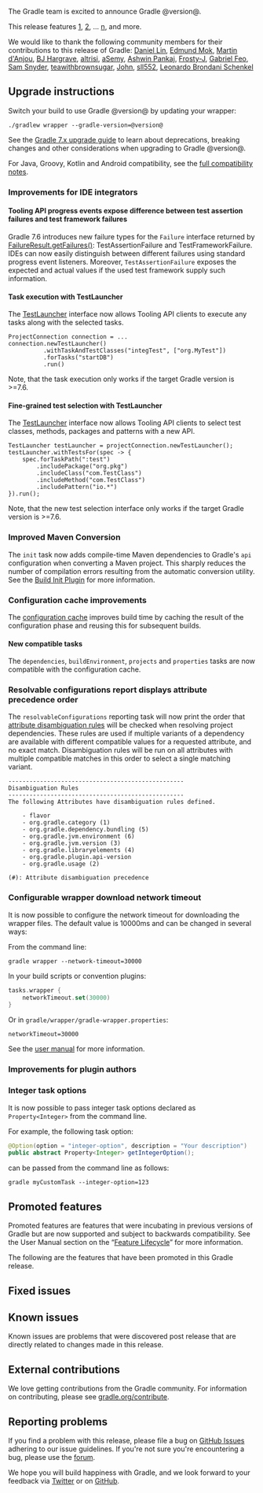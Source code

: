The Gradle team is excited to announce Gradle @version@.

This release features [1](), [2](), ... [n](), and more.

<!--
Include only their name, impactful features should be called out separately below.
 [Some person](https://github.com/some-person)

 THiS LIST SHOULD BE ALPHABETIZED BY [PERSON NAME] - the docs:updateContributorsInReleaseNotes task will enforce this ordering, which is case-insensitive.
-->
We would like to thank the following community members for their contributions to this release of Gradle:
[Daniel Lin](https://github.com/ephemient),
[Edmund Mok](https://github.com/edmundmok),
[Martin d'Anjou](https://github.com/martinda),
[BJ Hargrave](https://github.com/bjhargrave),
[altrisi](https://github.com/altrisi),
[aSemy](https://github.com/aSemy),
[Ashwin Pankaj](https://github.com/ashwinpankaj),
[Frosty-J](https://github.com/Frosty-J),
[Gabriel Feo](https://github.com/gabrielfeo),
[Sam Snyder](https://github.com/sambsnyd),
[teawithbrownsugar](https://github.com/teawithbrownsugar),
[John](https://github.com/goughy000),
[sll552](https://github.com/sll552),
[Leonardo Brondani Schenkel](https://github.com/lbschenkel)

## Upgrade instructions

Switch your build to use Gradle @version@ by updating your wrapper:

`./gradlew wrapper --gradle-version=@version@`

See the [Gradle 7.x upgrade guide](userguide/upgrading_version_7.html#changes_@baseVersion@) to learn about deprecations, breaking changes and other considerations when upgrading to Gradle @version@.

For Java, Groovy, Kotlin and Android compatibility, see the [full compatibility notes](userguide/compatibility.html).

<!-- Do not add breaking changes or deprecations here! Add them to the upgrade guide instead. -->

<!--

================== TEMPLATE ==============================

<a name="FILL-IN-KEY-AREA"></a>
### FILL-IN-KEY-AREA improvements

<<<FILL IN CONTEXT FOR KEY AREA>>>
Example:
> The [configuration cache](userguide/configuration_cache.html) improves build performance by caching the result of
> the configuration phase. Using the configuration cache, Gradle can skip the configuration phase entirely when
> nothing that affects the build configuration has changed.

#### FILL-IN-FEATURE
> HIGHLIGHT the usecase or existing problem the feature solves
> EXPLAIN how the new release addresses that problem or use case
> PROVIDE a screenshot or snippet illustrating the new feature, if applicable
> LINK to the full documentation for more details

================== END TEMPLATE ==========================


==========================================================
ADD RELEASE FEATURES BELOW
vvvvvvvvvvvvvvvvvvvvvvvvvvvvvvvvvvvvvvvvvvvvvvvvvvvvvvvvvv -->

### Improvements for IDE integrators

#### Tooling API progress events expose difference between test assertion failures and test framework failures

Gradle 7.6 introduces new failure types for the `Failure` interface returned by [FailureResult.getFailures()](javadoc/org/gradle/tooling/events/FailureResult.html#getFailures--): TestAssertionFailure and TestFrameworkFailure.
IDEs can now easily distinguish between different failures using standard progress event listeners.
Moreover, `TestAssertionFailure` exposes the expected and actual values if the used test framework supply such information.

#### Task execution with TestLauncher

The [TestLauncher](javadoc/org/gradle/tooling/TestLauncher.html) interface now allows Tooling API clients to execute any tasks along with the selected tasks.

```
ProjectConnection connection = ...
connection.newTestLauncher()
          .withTaskAndTestClasses("integTest", ["org.MyTest"])
          .forTasks("startDB")
          .run()
```

Note, that the task execution only works if the target Gradle version is >=7.6.

#### Fine-grained test selection with TestLauncher

The [TestLauncher](javadoc/org/gradle/tooling/TestLauncher.html) interface now allows Tooling API clients to select test classes, methods, packages and patterns with a new API.

```
TestLauncher testLauncher = projectConnection.newTestLauncher();
testLauncher.withTestsFor(spec -> {
    spec.forTaskPath(":test")
        .includePackage("org.pkg")
        .includeClass("com.TestClass")
        .includeMethod("com.TestClass")
        .includePattern("io.*")
}).run();
```

Note, that the new test selection interface only works if the target Gradle version is >=7.6.

### Improved Maven Conversion

The `init` task now adds compile-time Maven dependencies to Gradle's `api` configuration when converting a Maven project. This sharply reduces the number of compilation errors resulting from the automatic conversion utility. See the [Build Init Plugin](userguide/build_init_plugin.html#sec:pom_maven_conversion) for more information.

<a name="configuration-cache-improvements"></a>
### Configuration cache improvements

The [configuration cache](userguide/configuration_cache.html) improves build time by caching the result of the configuration phase and reusing this for subsequent builds.

#### New compatible tasks

The `dependencies`, `buildEnvironment`, `projects` and `properties` tasks are now compatible with the configuration cache.

### Resolvable configurations report displays attribute precedence order

The `resolvableConfigurations` reporting task will now print the order that [attribute disambiguation rules](userguide/variant_attributes.html#sec:abm_disambiguation_rules) will be checked when resolving project dependencies.  These rules are used if multiple variants of a dependency are available with different compatible values for a requested attribute, and no exact match.  Disambiguation rules will be run on all attributes with multiple compatible matches in this order to select a single matching variant.

```
--------------------------------------------------
Disambiguation Rules
--------------------------------------------------
The following Attributes have disambiguation rules defined.

    - flavor
    - org.gradle.category (1)
    - org.gradle.dependency.bundling (5)
    - org.gradle.jvm.environment (6)
    - org.gradle.jvm.version (3)
    - org.gradle.libraryelements (4)
    - org.gradle.plugin.api-version
    - org.gradle.usage (2)

(#): Attribute disambiguation precedence
```

### Configurable wrapper download network timeout

It is now possible to configure the network timeout for downloading the wrapper files.
The default value is 10000ms and can be changed in several ways:

From the command line:
```shell
gradle wrapper --network-timeout=30000
```

In your build scripts or convention plugins:
```kotlin
tasks.wrapper {
    networkTimeout.set(30000)
}
```

Or in `gradle/wrapper/gradle-wrapper.properties`:
```properties
networkTimeout=30000
```

See the [user manual](userguide/gradle_wrapper.html#sec:adding_wrapper) for more information.

### Improvements for plugin authors

### Integer task options

It is now possible to pass integer task options declared as `Property<Integer>` from the command line.

For example, the following task option:
```java
@Option(option = "integer-option", description = "Your description")
public abstract Property<Integer> getIntegerOption();
```


can be passed from the command line as follows:
```shell
gradle myCustomTask --integer-option=123
```


<!-- ^^^^^^^^^^^^^^^^^^^^^^^^^^^^^^^^^^^^^^^^^^^^^^^^^^^^^
ADD RELEASE FEATURES ABOVE
==========================================================

-->

## Promoted features
Promoted features are features that were incubating in previous versions of Gradle but are now supported and subject to backwards compatibility.
See the User Manual section on the “[Feature Lifecycle](userguide/feature_lifecycle.html)” for more information.

The following are the features that have been promoted in this Gradle release.

<!--
### Example promoted
-->

## Fixed issues

## Known issues

Known issues are problems that were discovered post release that are directly related to changes made in this release.

## External contributions

We love getting contributions from the Gradle community. For information on contributing, please see [gradle.org/contribute](https://gradle.org/contribute).

## Reporting problems

If you find a problem with this release, please file a bug on [GitHub Issues](https://github.com/gradle/gradle/issues) adhering to our issue guidelines.
If you're not sure you're encountering a bug, please use the [forum](https://discuss.gradle.org/c/help-discuss).

We hope you will build happiness with Gradle, and we look forward to your feedback via [Twitter](https://twitter.com/gradle) or on [GitHub](https://github.com/gradle).
